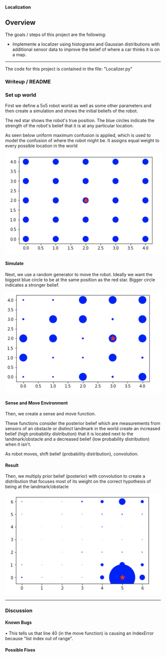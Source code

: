 **Localization**

Overview
---
The goals / steps of this project are the following:

* Implemente a localizer using histograms and Gaussian distributions with additional sensor data to improve the belief of where a car thinks it is on a map.

[//]: # (Image References)
[image0]: ./images/initial_belief.png "Initial"
[image1]: ./images/belief_after_simulation.png "Simulation"
[image2]: ./images/result.png "Result"

---

The code for this project is contained in the file: "Localizer.py" 

### Writeup / README

### Set up world

First we define a 5x5 robot world as well as some other parameters and then create a simulation and shows the initial beliefs of the robot.

The red star shows the robot's true position. The blue circles indicate the strength of the robot's belief that it is at any particular location.

As seen below uniform maximum confusion is applied, which is used to model the confusion of where the robot might be. It assigns equal weight to every possible location in the world

![alt text][image0]

#### Simulate

Next, we use a random generator to move the robot. Ideally we want the biggest blue circle to be at the same position as the red star. Bigger circle indicates a stronger belief.

![alt text][image1]

#### Sense and Move Environment

Then, we create a sense and move function.

These functions consider the posterior belief which are measurements from sensors of an obstacle or distinct landmark in the world create an increased belief (high probability distribution) that it is located next to the landmark/obstacle and a decreased belief (low probability distribution) when it isn't. 

As robot moves, shift belief (probability distribution), convolution.

#### Result

Then, we multiply prior belief (posterior) with convolution to create a distribution that focuses most of its weight on the correct hypothesis of being at the landmark/obstacle

![alt text][image2]

---

### Discussion

#### Known Bugs

•    This tells us that line 40 (in the move function) is causing an IndexError because "list index out of range".

#### Possible Fixes
